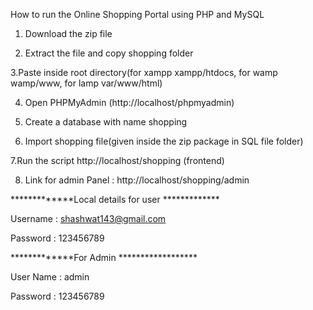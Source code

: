 How to run the Online Shopping Portal using PHP and MySQL

1. Download the  zip file

2. Extract the file and copy shopping folder

3.Paste inside root directory(for xampp xampp/htdocs, for wamp wamp/www, for lamp var/www/html)

4. Open PHPMyAdmin (http://localhost/phpmyadmin)

5. Create a database with name shopping

6. Import shopping file(given inside the zip package in SQL file folder)

7.Run the script http://localhost/shopping (frontend)

8. Link for admin Panel : http://localhost/shopping/admin

*************Local details for user *************

Username : shashwat143@gmail.com

Password : 123456789

*************For Admin ******************

User Name : admin

Password : 123456789
